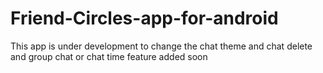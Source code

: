 # Friend-Circles-app-for-android
This app is under development to change the chat
theme and chat delete and group chat or chat time feature added soon
